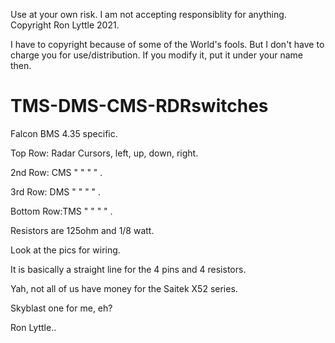 Use at your own risk.
I am not accepting responsiblity for anything.
Copyright Ron Lyttle 2021.

I have to copyright because of some of the World's fools.
But I don't have to charge you for use/distribution.
If you modify it, put it under your name then.




# TMS-DMS-CMS-RDRswitches

Falcon BMS 4.35 specific.


Top Row:   Radar Cursors, left, up, down, right.

2nd Row:   CMS              "    "    "     "  .

3rd Row:   DMS              "    "    "     "  .

Bottom Row:TMS              "    "    "     "  .



Resistors are 125ohm and 1/8 watt.

Look at the pics for wiring. 

It is basically a straight line for the 4 pins and 4 resistors.

Yah, not all of us have money for the Saitek X52 series.

Skyblast one for me, eh?

Ron Lyttle..
